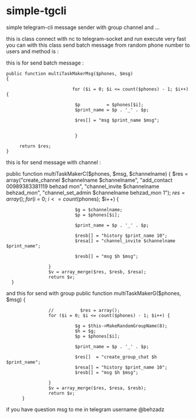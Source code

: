 # simple-tgcli
simple telegram-cli message sender with group channel and ...

this is class connect with nc to telegram-socket and run execute very fast you can with this class send batch message from random phone number to users and method is :

this is for send batch message :

    public function multiTaskMakerMsg($phones, $msg)
    {
     
                             for ($i = 0; $i <= count($phones) - 1; $i++) {

                              $p          = $phones[$i];
                              $print_name = $p . '_' . $p;

                              $res[] = "msg $print_name $msg";

                  
                              }
                
         return $res;
    }

this is for send message with channel :


  public function multiTaskMakerC($phones, $msg, $channelname)
      {
           $res = array("create_channel $channelname $channelname", "add_contact 00989383381119 behzad mon", "channel_invite                      $channelname behzad_mon", "channel_set_admin $channelname behzad_mon 1");
           $res = array();
             for ($i = 0; $i <= count($phones); $i++) {

                              $g = $channelname;
                              $p = $phones[$i];

                              $print_name = $p . '_' . $p;

                              $resb[] = "history $print_name 10";
                              $resa[] = "channel_invite $channelname $print_name";

                              $resb[] = "msg $h $msg";

                    }
                    $v = array_merge($res, $resb, $resa);
                    return $v;
      }
          
          
          
and this for send with group
                public function multiTaskMakerG($phones, $msg)
          {

                    //          $res = array();
                    for ($i = 0; $i <= count($phones) - 1; $i++) {

                              $g = $this->MakeRandomGroupName(8);
                              $h = $g;
                              $p = $phones[$i];

                              $print_name = $p . '_' . $p;

                              $res[]  = "create_group_chat $h $print_name";
                              $resa[] = "history $print_name 10";
                              $resb[] = "msg $h $msg";

                    }
                    $v = array_merge($res, $resa, $resb);
                    return $v;
          }

if you have question msg to me in telegram username @behzadz
